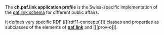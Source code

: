 The **ch.paf.link application profile** is the Swiss-specific implementation of the [paf.link schema](https://paf.link) for different public affairs.

It defines very specific RDF ([[[rdf11-concepts]]]) classes and properties as subclasses of the elements of [**paf.link**](https://paf.link) and [[[prov-o]]].
